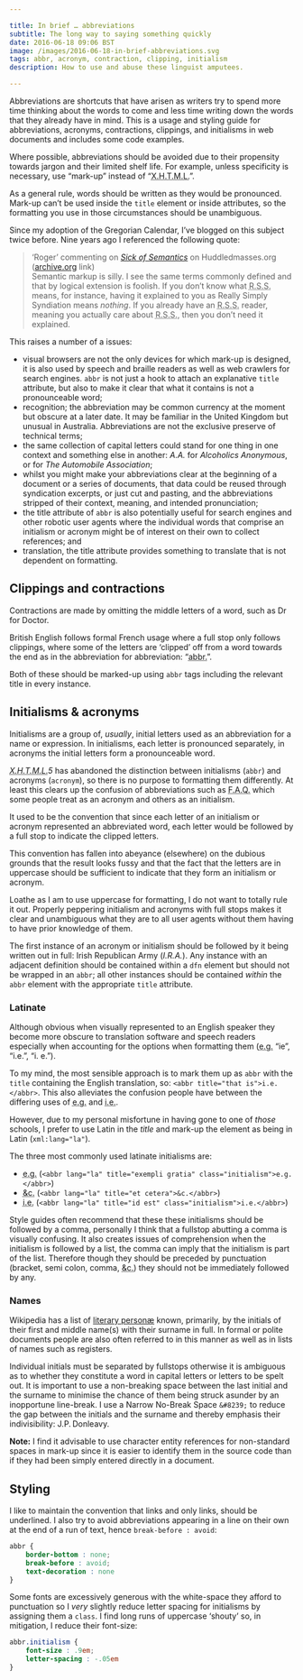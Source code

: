 ```yaml
---

title: In brief … abbreviations
subtitle: The long way to saying something quickly
date: 2016-06-18 09:06 BST
image: /images/2016-06-18-in-brief-abbreviations.svg
tags: abbr, acronym, contraction, clipping, initialism
description: How to use and abuse these linguist amputees.

---
```


Abbreviations are shortcuts that have arisen as writers try to spend more time thinking about the words to come and less time writing down the words that they already have in mind. This is a usage and styling guide for abbreviations, acronyms, contractions, clippings, and initialisms in web documents and includes some code examples.

Where possible, abbreviations should be avoided due to their propensity towards jargon and their limited shelf life. For example, unless specificity is necessary, use “mark-up” instead of “<abbr title="eXtensible Hypertext Mark-up Language" class="initialism">X.H.T.M.L.</abbr>”.

As a general rule, words should be written as they would be pronounced. Mark-up can’t be used inside the `title` element or inside attributes, so the formatting you use in those circumstances should be unambiguous.

Since my adoption of the Gregorian Calendar, I’ve blogged on this subject twice before. Nine years ago I referenced the following quote:

<blockquote>
<footer>‘Roger’ commenting on <cite><a href="http://web.archive.org/web/20060326005449/http://www.huddledmasses.org/2004/10/27/sick-of-semantics/">Sick of Semantics</a></cite> on Huddledmasses.org (<a href="https://archive.org">archive.org</a> link)</footer>
Semantic markup is silly. I see the same terms commonly defined and that by logical extension is foolish. If you don’t know what <abbr title="Really Simply Syndiation" class="initialism">R.S.S.</abbr> means, for instance, having it explained to you as Really Simply Syndiation means <em>nothing</em>. If you already have an <abbr title="Really Simply Syndiation" class="initialism">R.S.S.</abbr> reader, meaning you actually care about <abbr title="Really Simply Syndiation" class="initialism">R.S.S.</abbr>, then you don’t need it explained.
</blockquote>

This raises a number of a issues:

* visual browsers are not the only devices for which mark-up is designed, it is also used by speech and braille readers as well as web crawlers for search engines. `abbr` is not just a hook to attach an explanative `title` attribute, but also to make it clear that what it contains is not a pronounceable word;
* recognition; the abbreviation may be common currency at the moment but obscure at a later date. It may be familiar in the United Kingdom but unusual in Australia. Abbreviations are not the exclusive preserve of technical terms;
* the same collection of capital letters could stand for one thing in one context and something else in another: <dfn>A.A.</dfn> for *Alcoholics Anonymous*, or for *The Automobile Association*;
* whilst you might make your abbreviations clear at the beginning of a document or a series of documents, that data could be reused through syndication excerpts, or just cut and pasting, and the abbreviations stripped of their context, meaning, and intended pronunciation;
* the title attribute of `abbr` is also potentially useful for search engines and other robotic user agents where the individual words that comprise an initialism or acronym might be of interest on their own to collect references; and
* translation, the title attribute provides something to translate that is not dependent on formatting.

## Clippings and contractions

Contractions are made by omitting the middle letters of a word, such as Dr for Doctor.

British English follows formal French usage where a full stop only follows clippings, where some of the letters are ‘clipped’ off from a word towards the end as in the abbreviation for abbreviation: “<abbr title="abbreviation">abbr.</abbr>”.

Both of these should be marked-up using `abbr` tags including the relevant title in every instance.

## Initialisms &amp; acronyms

Initialisms are a group of, *usually*, initial letters used as an abbreviation for a name or expression. In initialisms, each letter is pronounced separately, in acronyms the initial letters form a pronounceable word.

<cite><abbr title="eXtensible Hypertext Mark-up Language" class="initialism">X.H.T.M.L.</abbr>5</cite> has abandoned the distinction between initialisms (`abbr`) and acronyms (`acronym`), so there is no purpose to formatting them differently. At least this clears up the confusion of abbreviations such as <abbr title="Frequently Asked Questions" class="initialism">F.A.Q.</abbr> which some people treat as an acronym and others as an initialism.

It used to be the convention that since each letter of an initialism or acronym represented an abbreviated word, each letter would be followed by a full stop to indicate the clipped letters.

This convention has fallen into abeyance (elsewhere) on the dubious grounds that the result looks fussy and that the fact that the letters are in uppercase should be sufficient to indicate that they form an initialism or acronym.

Loathe as I am to use uppercase for formatting, I do not want to totally rule it out. Properly peppering initialism and acronyms with full stops makes it clear and unambiguous what they are to all user agents without them having to have prior knowledge of them.

The first instance of an acronym or initialism should be followed by it being written out in full: Irish Republican Army (<dfn>I.R.A.</dfn>). Any instance with an adjacent definition should be contained within a `dfn` element but should not be wrapped in an `abbr`; all other instances should be contained *within* the `abbr` element with the appropriate `title` attribute.

### Latinate

Although obvious when visually represented to an English speaker they become more obscure to translation software and speech readers especially when accounting for the options when formatting them (<abbr lang="la" title="exempli gratia" class="initialism">e.g.</abbr> “ie”, “i.e.”, “i. e.”).

To my mind, the most sensible approach is to mark them up as `abbr` with the `title` containing the English translation, so: `<abbr title="that is">i.e.</abbr>`. This also alleviates the confusion people have between the differing uses of <abbr xml:lang="la" title="exempli gratia">e.g.</abbr> and <abbr xml:lang="la" title="id est">i.e.</abbr>.

However, due to my personal misfortune in having gone to one of *those* schools, I prefer to use Latin in the *title* and mark-up the element as being in Latin (`xml:lang="la"`).

The three most commonly used latinate initialisms are:

* <abbr lang="la" title="exempli gratia" class="initialism">e.g.</abbr> (`<abbr lang="la" title="exempli gratia" class="initialism">e.g.</abbr>`)
* <abbr lang="la" title="et cetera">&amp;c.</abbr> (`<abbr lang="la" title="et cetera">&c.</abbr>`)
* <abbr lang="la" title="id est" class="initialism">i.e.</abbr> (`<abbr lang="la" title="id est" class="initialism">i.e.</abbr>`)

Style guides often recommend that these these initialisms should be followed by a comma, personally I think that a fullstop abutting a comma is visually confusing. It also creates issues of comprehension when the initialism is followed by a list, the comma can imply that the initialism is part of the list. Therefore though they should be preceded by punctuation (bracket, semi colon, comma, <abbr lang="la" title="et cetera">&amp;c.</abbr>) they should not be immediately followed by any.

### Names

Wikipedia has a list of [literary personæ](https://en.wikipedia.org/wiki/List_of_literary_initials) known, primarily, by the initials of their first and middle name(s) with their surname in full. In formal or polite documents people are also often referred to in this manner as well as in lists of names such as registers.

Individual initials must be separated by fullstops otherwise it is ambiguous as to whether they constitute a word in capital letters or letters to be spelt out. It is important to use a non-breaking space between the last initial and the surname to minimise the chance of them being struck asunder by an inopportune line-break. I use a Narrow No-Break Space `&#8239;` to reduce the gap between the initials and the surname and thereby emphasis their indivisibility: J.P.&#8239;Donleavy.

**Note:** I find it advisable to use character entity references for non-standard spaces in mark-up since it is easier to identify them in the source code than if they had been simply entered directly in a document.

## Styling

I like to maintain the convention that links and only links, should be underlined. I also try to avoid abbreviations appearing in a line on their own at the end of a run of text, hence `break-before : avoid`:

``` css
abbr {
	border-bottom : none;
	break-before : avoid;
	text-decoration : none
}
```

Some fonts are excessively generous with the white-space they afford to punctuation so I *very* slightly reduce letter spacing for initialisms by assigning them a `class`. I find long runs of uppercase ‘shouty’ so, in mitigation, I reduce their font-size:

``` css
abbr.initialism {
	font-size : .9em;
	letter-spacing : -.05em
}
```